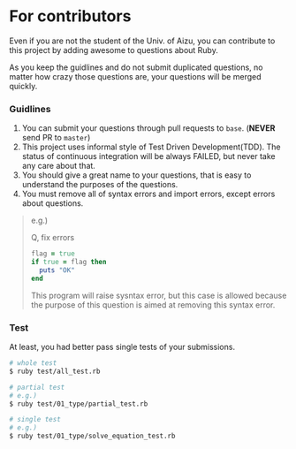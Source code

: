 # For contributors

Even if you are not the student of the Univ. of Aizu, you can contribute to this project by adding awesome to questions about Ruby.

As you keep the guidlines and do not submit duplicated questions, no matter how crazy those questions are, your questions will be merged quickly.

### Guidlines

1. You can submit your questions through pull requests to `base`. (**NEVER** send PR to `master`)
2. This project uses informal style of Test Driven Development(TDD). The status of continuous integration will be always FAILED, but never take any care about that.
3. You should give a great name to your questions, that is easy to understand the purposes of the questions.
4. You must remove all of syntax errors and import errors, except errors about questions.

> e.g.)
>
> Q, fix errors
> ```ruby
> flag = true
> if true = flag then
>   puts "OK"
> end
> ```
> This program will raise sysntax error, but this case is allowed because the purpose of this question is aimed at removing this syntax error.

### Test

At least, you had better pass single tests of your submissions.

```bash
# whole test
$ ruby test/all_test.rb

# partial test
# e.g.)
$ ruby test/01_type/partial_test.rb

# single test
# e.g.)
$ ruby test/01_type/solve_equation_test.rb
```
